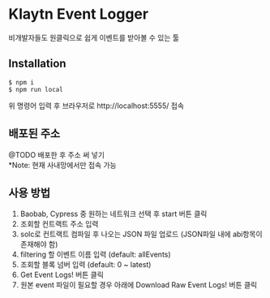 # Klaytn Event Logger

비개발자들도 원클릭으로 쉽게 이벤트를 받아볼 수 있는 툴

## Installation

```
$ npm i
$ npm run local
```

위 명령어 입력 후 브라우저로 http://localhost:5555/ 접속

## 배포된 주소

@TODO 배포한 후 주소 써 넣기  
*Note: 현재 사내망에서만 접속 가능

## 사용 방법

1. Baobab, Cypress 중 원하는 네트워크 선택 후 start 버튼 클릭
2. 조회할 컨트랙트 주소 입력
3. solc로 컨트랙트 컴파일 후 나오는 JSON 파일 업로드 (JSON파일 내에 abi항목이 존재해야 함)
4. filtering 할 이벤트 이름 입력 (default: allEvents)
5. 조회할 블록 넘버 입력 (default: 0 ~ latest)
6. Get Event Logs! 버튼 클릭
7. 원본 event 파일이 필요할 경우 아래에 Download Raw Event Logs! 버튼 클릭
